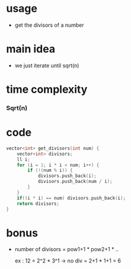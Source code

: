 # usage 

- get the divisors of a number

# main idea

- we just iterate until sqrt(n)

# time complexity
  ### Sqrt(n)

# code

```cpp
vector<int> get_divisors(int num) {
    vector<int> divisors;
    ll i;
    for (i = 1; i * i < num; i++) {
        if (!(num % i)) {
            divisors.push_back(i);
            divisors.push_back(num / i);
        }
    }
    if((i * i) == num) divisors.push_back(i);
    return divisors;
}
```
# bonus
- number of divisors = pow1+1 * pow2+1 * ..

  ex : 12 = 2^2 * 3^1 -> no div = 2+1 * 1+1 = 6
